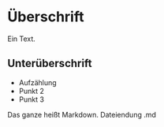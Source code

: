 # Überschrift

Ein Text.

## Unterüberschrift

- Aufzählung
- Punkt 2
- Punkt 3

Das ganze heißt Markdown. Dateiendung .md
